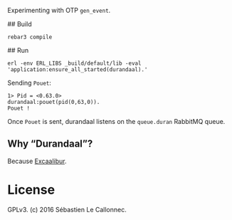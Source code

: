 Experimenting with OTP `gen_event`.


## Build

```
rebar3 compile
```

## Run

```
erl -env ERL_LIBS _build/default/lib -eval 'application:ensure_all_started(durandaal).'
```

Sending `Pouet`:

```
1> Pid = <0.63.0>
durandaal:pouet(pid(0,63,0)).
Pouet !
```

Once `Pouet` is sent, durandaal listens on the `queue.duran` RabbitMQ queue.

## Why “Durandaal”?

Because [Excaalibur](https://github.com/tychobrailleur/excaalibur).



# License

GPLv3. (c) 2016 Sébastien Le Callonnec.

